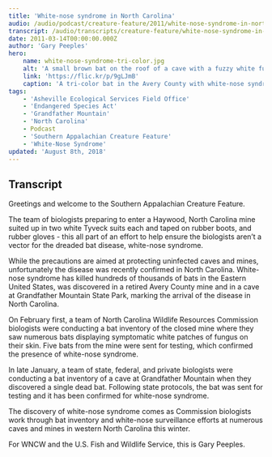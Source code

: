 ```yaml
---
title: 'White-nose syndrome in North Carolina'
audio: /audio/podcast/creature-feature/2011/white-nose-syndrome-in-north-carolina.mp3
transcript: /audio/transcripts/creature-feature/white-nose-syndrome-in-north-carolina-2011.pdf
date: 2011-03-14T00:00:00.000Z
author: 'Gary Peeples'
hero:
    name: white-nose-syndrome-tri-color.jpg
    alt: 'A small brown bat on the roof of a cave with a fuzzy white fungus on its nose.'
    link: 'https://flic.kr/p/9gLJmB'
    caption: 'A tri-color bat in the Avery County with white-nose syndrome. Photo by Gabrielle Graeter, NCWRC.'
tags:
    - 'Asheville Ecological Services Field Office'
    - 'Endangered Species Act'
    - 'Grandfather Mountain'
    - 'North Carolina'
    - Podcast
    - 'Southern Appalachian Creature Feature'
    - 'White-Nose Syndrome'
updated: 'August 8th, 2018'
---
```


## Transcript

Greetings and welcome to the Southern Appalachian Creature Feature.

The team of biologists preparing to enter a Haywood, North Carolina mine suited up in two white Tyveck suits each and taped on rubber boots, and rubber gloves - this all part of an effort to help ensure the biologists aren’t a vector for the dreaded bat disease, white-nose syndrome.

While the precautions are aimed at protecting uninfected caves and mines, unfortunately the disease was recently confirmed in North Carolina. White-nose syndrome has killed hundreds of thousands of bats in the Eastern United States, was discovered in a retired Avery County mine and in a cave at Grandfather Mountain State Park, marking the arrival of the disease in North Carolina.

On February first, a team of North Carolina Wildlife Resources Commission biologists were conducting a bat inventory of the closed mine where they saw numerous bats displaying symptomatic white patches of fungus on their skin. Five bats from the mine were sent for testing, which confirmed the presence of white-nose syndrome.

In late January, a team of state, federal, and private biologists were conducting a bat inventory of a cave at Grandfather Mountain when they discovered a single dead bat. Following state protocols, the bat was sent for testing and it has been confirmed for white-nose syndrome.

The discovery of white-nose syndrome comes as Commission biologists work through bat inventory and white-nose surveillance efforts at numerous caves and mines in western North Carolina this winter.

For WNCW and the U.S. Fish and Wildlife Service, this is Gary Peeples.